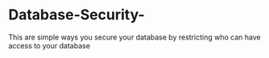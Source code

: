 # Database-Security-

This are simple ways you secure your database by restricting who can have access to your database 
